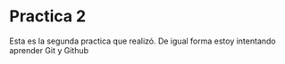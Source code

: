 # Practica 2

Esta es la segunda practica que realizó. De igual forma estoy intentando aprender Git y Github
